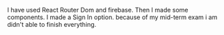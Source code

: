 I have used React Router Dom and firebase. Then I made some components. I made a Sign In option. because of my mid-term exam i am didn't able to finish everything.
